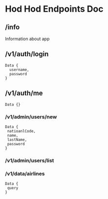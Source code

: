 # Hod Hod Endpoints Doc

## /info
Information about app

## /v1/auth/login
```
Data {
  username,
  password
}
```

## /v1/auth/me
```
Data {}
```
### /v1/admin/users/new
```
Data {
 natioanlCode,
 name,
 lastName,
 password
}
```
### /v1/admin/users/list

### /v1/data/airlines
```
Data {
 query
}
```
